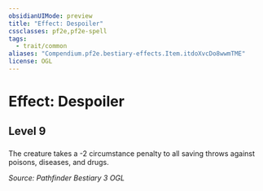 ```yaml
---
obsidianUIMode: preview
title: "Effect: Despoiler"
cssclasses: pf2e,pf2e-spell
tags:
  - trait/common
aliases: "Compendium.pf2e.bestiary-effects.Item.itdoXvcDo8wwmTME"
license: OGL
---
```

# Effect: Despoiler
## Level 9
### 






The creature takes a -2 circumstance penalty to all saving throws against poisons, diseases, and drugs.

*Source: Pathfinder Bestiary 3*
*OGL*